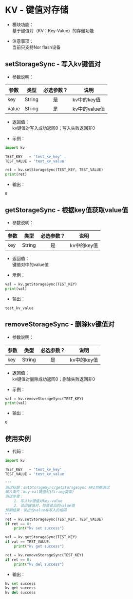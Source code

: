 # KV - 键值对存储

* 模块功能：  
基于键值对（KV：Key-Value）的存储功能

* 注意事项：  
当前只支持Nor flash设备


## setStorageSync - 写入kv键值对

* 参数说明：  

|参数|类型|必选参数？|说明|
|-----|----|:---:|----|
key|String|是|kv中的key值
value|String|是|kv中的value值

* 返回值：  
kv键值对写入成功返回0；写入失败返回非0

* 示例： 

```python
import kv

TEST_KEY   = 'test_kv_key'
TEST_VALUE = 'test_kv_value'

ret = kv.setStorageSync(TEST_KEY, TEST_VALUE)
print(ret)
```
* 输出：

```
0
```


## getStorageSync  - 根据key值获取value值

* 参数说明：  

|参数|类型|必选参数？|说明|
|-----|----|:---:|----|
key|String|是|kv中的key值

* 返回值：  
键值对中的value值

* 示例： 

```python
val = kv.getStorageSync(TEST_KEY)
print(val)
```
* 输出：

```
test_kv_value
```


## removeStorageSync  - 删除kv键值对

* 参数说明：  

|参数|类型|必选参数？|说明|
|-----|----|:---:|----|
key|String|是|kv中的key值

* 返回值：  
kv键值对删除成功返回0；删除失败返回非0

* 示例： 

```python
val = kv.removeStorageSync(TEST_KEY)
print(val)
```
* 输出：
```
0
```


## 使用实例
* 代码：

```python
import kv

TEST_KEY   = 'test_kv_key'
TEST_VALUE = 'test_kv_value'

"""
测试标题：setStorageSync/getStorageSync API功能测试
输入条件：key-val键值对(String类型)
测试步骤：
    1. 写入kv键值对key-value
    2. 读出键值对，检查读出的value值
预期结果：读出的value与写入的相同
"""
ret = kv.setStorageSync(TEST_KEY, TEST_VALUE)
if ret == 0:
	print("kv set success")

val = kv.getStorageSync(TEST_KEY)
if val == TEST_VALUE:
    print("kv get success")

ret = kv.removeStorageSync(TEST_KEY)
if ret == 0:
	print("kv del success")
```

* 输出：

```python
kv set success
kv get success
kv del success
```
